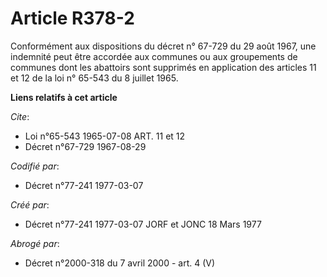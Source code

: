 # Article R378-2

Conformément aux dispositions du décret n° 67-729 du 29 août 1967, une indemnité peut être accordée aux communes ou aux
groupements de communes dont les abattoirs sont supprimés en application des articles 11 et 12 de la loi n° 65-543 du 8
juillet 1965.

**Liens relatifs à cet article**

_Cite_:

  - Loi n°65-543 1965-07-08 ART. 11 et 12
  - Décret n°67-729 1967-08-29

_Codifié par_:

  - Décret n°77-241 1977-03-07

_Créé par_:

  - Décret n°77-241 1977-03-07 JORF et JONC 18 Mars 1977

_Abrogé par_:

  - Décret n°2000-318 du 7 avril 2000 - art. 4 (V)
